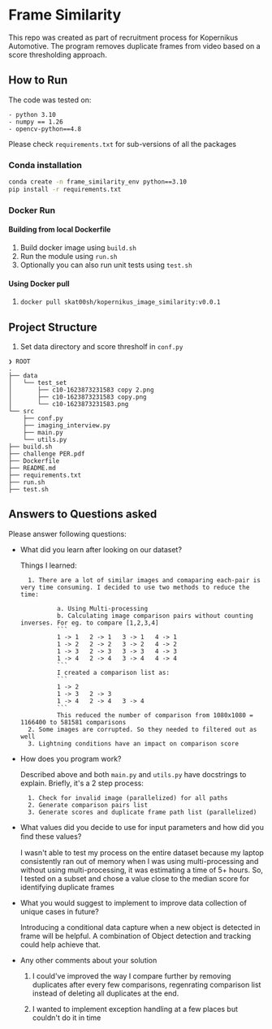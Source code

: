 # Frame Similarity
This repo was created as part of recruitment process for Kopernikus Automotive.
The program removes duplicate frames from video based on a score thresholding approach.


## How to Run
The code was tested on:
```
- python 3.10
- numpy == 1.26
- opencv-python==4.8
```
Please check `requirements.txt` for sub-versions of all the packages

### Conda installation
```bash
conda create -n frame_similarity_env python==3.10
pip install -r requirements.txt
```

### Docker Run
#### Building from local Dockerfile
1. Build docker image using `build.sh`  
2. Run the module using `run.sh`
3. Optionally you can also run unit tests using `test.sh`

#### Using Docker pull

1. `docker pull skat00sh/kopernikus_image_similarity:v0.0.1`

## Project Structure
1. Set data directory and score thresholf in `conf.py`
```
❯ ROOT
.
├── data
│   └── test_set
│       ├── c10-1623873231583 copy 2.png
│       ├── c10-1623873231583 copy.png
│       └── c10-1623873231583.png
└── src
    ├── conf.py
    ├── imaging_interview.py
    ├── main.py
    └── utils.py
├── build.sh
├── challenge PER.pdf
├── Dockerfile
├── README.md
├── requirements.txt
├── run.sh
├── test.sh
```

## Answers to Questions asked
Please answer following questions:
- What did you learn after looking on our dataset?

    Things I learned:
        
        1. There are a lot of similar images and comaparing each-pair is very time consuming. I decided to use two methods to reduce the time:

                a. Using Multi-processing
                b. Calculating image comparison pairs without counting inverses. For eg. to compare [1,2,3,4]
                ```
                1 -> 1   2 -> 1   3 -> 1   4 -> 1 
                1 -> 2   2 -> 2   3 -> 2   4 -> 2
                1 -> 3   2 -> 3   3 -> 3   4 -> 3
                1 -> 4   2 -> 4   3 -> 4   4 -> 4
                ```
                I created a comparison list as:
                ```
                1 -> 2  
                1 -> 3   2 -> 3  
                1 -> 4   2 -> 4   3 -> 4 
                ```
                This reduced the number of comparison from 1080x1080 = 1166400 to 581581 comparisons
        2. Some images are corrupted. So they needed to filtered out as well
        3. Lightning conditions have an impact on comparison score

- How does you program work?

    Described above and both `main.py` and `utils.py` have docstrings to explain. Briefly, it's a 2 step process:

        1. Check for invalid image (parallelized) for all paths
        2. Generate comparison pairs list
        3. Generate scores and duplicate frame path list (parallelized)

- What values did you decide to use for input parameters and how did you ﬁnd these values?

    I wasn't able to test my process on the entire dataset because my laptop consistently ran out of memory when I was using multi-processing and without using multi-processing, it was estimating a time of 5+ hours. So, I tested on a subset and chose a value close to the median score for identifying duplicate frames

- What you would suggest to implement to improve data collection of unique cases in future?
    
    Introducing a conditional data capture when a new object is detected in frame will be helpful. A combination of Object detection and tracking could help achieve that.

- Any other comments about your solution

    1. I could've improved the way I compare further by removing duplicates after every few comparisons, regenrating comparison list instead of deleting all duplicates at the end.

    2. I wanted to implement exception handling at a few places but couldn't do it in time


